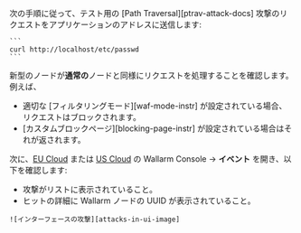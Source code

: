 次の手順に従って、テスト用の [Path Traversal][ptrav-attack-docs] 攻撃のリクエストをアプリケーションのアドレスに送信します:

    ```
    curl http://localhost/etc/passwd
    ```

新型のノードが**通常の**ノードと同様にリクエストを処理することを確認します。例えば、

   * 適切な [フィルタリングモード][waf-mode-instr] が設定されている場合、リクエストはブロックされます。
   * [カスタムブロックページ][blocking-page-instr] が設定されている場合はそれが返されます。

次に、[EU Cloud](https://my.wallarm.com/search) または [US Cloud](https://us1.my.wallarm.com/search) の Wallarm Console → **イベント** を開き、以下を確認します:

   * 攻撃がリストに表示されていること。
   * ヒットの詳細に Wallarm ノードの UUID が表示されていること。

    ![インターフェースの攻撃][attacks-in-ui-image]
